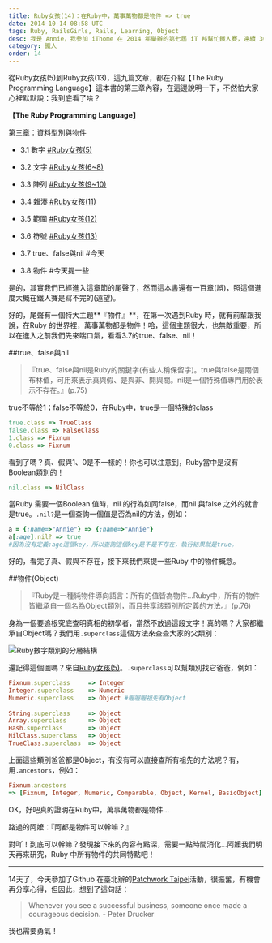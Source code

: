 ```yaml
---
title: Ruby女孩(14)：在Ruby中，萬事萬物都是物件 => true
date: 2014-10-14 08:58 UTC
tags: Ruby, RailsGirls, Rails, Learning, Object
desc: 我是 Annie，我參加 iThome 在 2014 年舉辦的第七屆 iT 邦幫忙鐵人賽，連續 30 天不中斷地記錄自己學習 Ruby 的歷程，這一系列 30 篇文章，推薦給跟我一樣初學 Ruby 約半年的朋友參考。
category: 鐵人
order: 14
---
```


從Ruby女孩(5)到Ruby女孩(13)，這九篇文章，都在介紹【The Ruby Programming Language】這本書的第三章內容，在這邊說明一下，不然怕大家心裡默默說：我到底看了啥？

**【The Ruby Programming Language】**

第三章：資料型別與物件

- 3.1 數字 [#Ruby女孩(5)](/ironman/2014-10-05-ruby-girl-5-ruby-math-intro.html)

- 3.2 文字 [#Ruby女孩(6~8)](/ironman/2014-10-06-ruby-girl-6-ruby-string-intro.html)

- 3.3 陣列 [#Ruby女孩(9~10)](/ironman/2014-10-09-ruby-girl-9-ruby-array-life-example.html)

- 3.4 雜湊 [#Ruby女孩(11)](/ironman/2014-10-11-ruby-girl-11-ruby-hash-intro.html)

- 3.5 範圍 [#Ruby女孩(12)](/ironman/2014-10-12-ruby-girl-12-ruby-range-intro.html)

- 3.6 符號 [#Ruby女孩(13)](/ironman/2014-10-13-ruby-girl-13-ruby-string-vs-symbol.html)

- 3.7 true、false與nil #今天

- 3.8 物件 #今天提一些


是的，其實我們已經進入這章節的尾聲了，然而這本書還有一百章(誤)，照這個進度大概在鐵人賽是寫不完的(遠望)。

好的，尾聲有一個特大主題**『物件』**，在第一次遇到Ruby 時，就有前輩跟我說，在Ruby 的世界裡，萬事萬物都是物件！哈，這個主題很大，也無敵重要，所以在進入之前我們先來喘口氣，看看3.7的true、false、nil！

##true、false與nil

> 『true、false與nil是Ruby的關鍵字(有些人稱保留字)。true與false是兩個布林值，可用來表示真與假、是與非、開與關。nil是一個特殊值專門用於表示不存在。』(p.75)

true不等於1；false不等於0，在Ruby中，true是一個特殊的class

~~~ruby
true.class => TrueClass  
false.class => FalseClass  
1.class => Fixnum  
0.class => Fixnum  
~~~

看到了嗎？真、假與1、0是不一樣的！你也可以注意到，Ruby當中是沒有Boolean類別的！

~~~ruby
nil.class => NilClass  
~~~

當Ruby 需要一個Boolean 值時，nil 的行為如同false，而nil 與false 之外的就會是true。`.nil?`是一個查詢一個值是否為nil的方法，例如：

~~~ruby
a = {:name=>"Annie"} => {:name=>"Annie"}  
a[:age].nil? => true  
#因為沒有定義:age這個key，所以查詢這個key是不是不存在，執行結果就是true。  
~~~

好的，看完了真、假與不存在，接下來我們來提一些Ruby 中的物件概念。

##物件(Object)

> 『Ruby是一種純物件導向語言：所有的值皆為物件...Ruby中，所有的物件皆繼承自一個名為Object類別，而且共享該類別所定義的方法。』(p.76)

身為一個要追根究底查明真相的初學者，當然不放過這段文字！真的嗎？大家都繼承自Object嗎？我們用`.superclass`這個方法來查查大家的父類別：

![Ruby數字類別的分層結構](http://ithelp.ithome.com.tw/upload/images/20141005/20141005190053543124e558797_resize_600.png)

還記得這個圖嗎？來自[Ruby女孩(5)](/ironman/2014-10-05-ruby-girl-5-ruby-math-intro.html)。`.superclass`可以幫類別找它爸爸，例如：

~~~ruby
Fixnum.superclass     => Integer  
Integer.superclass    => Numeric  
Numeric.superclass    => Object #喔喔喔祖先有Object  
  
String.superclass     => Object  
Array.superclass      => Object  
Hash.superclass       => Object  
NilClass.superclass   => Object  
TrueClass.superclass  => Object  
~~~

上面這些類別爸爸都是Object，有沒有可以直接查所有祖先的方法呢？有，用`.ancestors`，例如：

~~~ruby
Fixnum.ancestors  
=> [Fixnum, Integer, Numeric, Comparable, Object, Kernel, BasicObject]  
~~~

OK，好吧真的證明在Ruby中，萬事萬物都是物件...

路過的阿嬤：『阿都是物件可以幹嘛？』

對吖！到底可以幹嘛？發現接下來的內容有點深，需要一點時間消化...阿嬤我們明天再來研究，Ruby 中所有物件的共同特點吧！

---

14天了，今天參加了Github 在臺北辦的[Patchwork Taipei](http://github.kktix.cc/events/patchwork-oct-2014)活動，很振奮，有機會再分享心得，但因此，想到了這句話：

> Whenever you see a successful business, someone once made a courageous decision. - Peter Drucker

我也需要勇氣！
